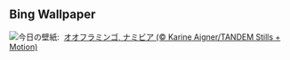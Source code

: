 ## Bing Wallpaper
![](https://www.bing.com/th?id=OHR.FlamingosNamibia_JA-JP5652363702_UHD.jpg&w=1000)今日の壁紙: &nbsp;[オオフラミンゴ, ナミビア (© Karine Aigner/TANDEM Stills + Motion)](https://www.bing.com/th?id=OHR.FlamingosNamibia_JA-JP5652363702_UHD.jpg)
<br><br/>
